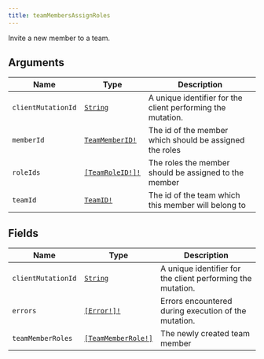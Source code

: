 ```yaml
---
title: teamMembersAssignRoles
---
```


Invite a new member to a team.

## Arguments

| Name | Type | Description |
|------|------|-------------|
| `clientMutationId` | [`String`](../scalar/string.md) | A unique identifier for the client performing the mutation. |
| `memberId` | [`TeamMemberID!`](../scalar/teammemberid.md) | The id of the member which should be assigned the roles |
| `roleIds` | [`[TeamRoleID!]!`](../scalar/teamroleid.md) | The roles the member should be assigned to the member |
| `teamId` | [`TeamID!`](../scalar/teamid.md) | The id of the team which this member will belong to |

## Fields

| Name | Type | Description |
|------|------|-------------|
| `clientMutationId` | [`String`](../scalar/string.md) | A unique identifier for the client performing the mutation. |
| `errors` | [`[Error!]!`](../union/error.md) | Errors encountered during execution of the mutation. |
| `teamMemberRoles` | [`[TeamMemberRole!]`](../object/teammemberrole.md) | The newly created team member |
